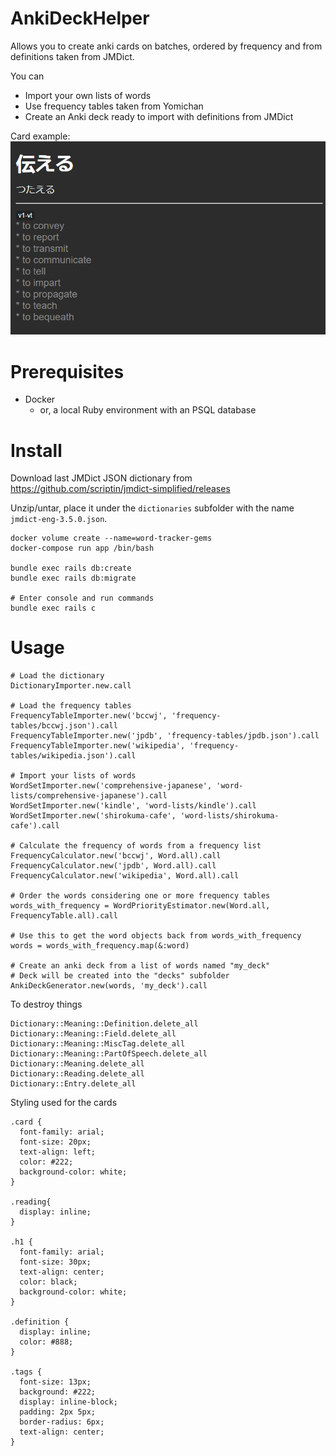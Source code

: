 # AnkiDeckHelper

Allows you to create anki cards on batches, ordered by frequency and from definitions taken from JMDict.

You can
* Import your own lists of words
* Use frequency tables taken from Yomichan
* Create an Anki deck ready to import with definitions from JMDict

Card example:
![Example card](./example_card.png)

# Prerequisites

* Docker
  * or, a local Ruby environment with an PSQL database

# Install

Download last JMDict JSON dictionary from
https://github.com/scriptin/jmdict-simplified/releases

Unzip/untar, place it under the `dictionaries` subfolder with the name `jmdict-eng-3.5.0.json`.

```
docker volume create --name=word-tracker-gems
docker-compose run app /bin/bash

bundle exec rails db:create
bundle exec rails db:migrate

# Enter console and run commands
bundle exec rails c
```

# Usage

```
# Load the dictionary
DictionaryImporter.new.call

# Load the frequency tables
FrequencyTableImporter.new('bccwj', 'frequency-tables/bccwj.json').call
FrequencyTableImporter.new('jpdb', 'frequency-tables/jpdb.json').call
FrequencyTableImporter.new('wikipedia', 'frequency-tables/wikipedia.json').call

# Import your lists of words
WordSetImporter.new('comprehensive-japanese', 'word-lists/comprehensive-japanese').call
WordSetImporter.new('kindle', 'word-lists/kindle').call
WordSetImporter.new('shirokuma-cafe', 'word-lists/shirokuma-cafe').call

# Calculate the frequency of words from a frequency list
FrequencyCalculator.new('bccwj', Word.all).call
FrequencyCalculator.new('jpdb', Word.all).call
FrequencyCalculator.new('wikipedia', Word.all).call

# Order the words considering one or more frequency tables
words_with_frequency = WordPriorityEstimator.new(Word.all, FrequencyTable.all).call

# Use this to get the word objects back from words_with_frequency
words = words_with_frequency.map(&:word)

# Create an anki deck from a list of words named "my_deck"
# Deck will be created into the "decks" subfolder
AnkiDeckGenerator.new(words, 'my_deck').call

```

To destroy things
```
Dictionary::Meaning::Definition.delete_all
Dictionary::Meaning::Field.delete_all
Dictionary::Meaning::MiscTag.delete_all
Dictionary::Meaning::PartOfSpeech.delete_all
Dictionary::Meaning.delete_all
Dictionary::Reading.delete_all
Dictionary::Entry.delete_all
```

Styling used for the cards
```
.card {
  font-family: arial;
  font-size: 20px;
  text-align: left;
  color: #222;
  background-color: white;
}

.reading{
  display: inline;
}

.h1 {
  font-family: arial;
  font-size: 30px;
  text-align: center;
  color: black;
  background-color: white;
}

.definition {
  display: inline;
  color: #888;
}

.tags {
  font-size: 13px;
  background: #222;
  display: inline-block;
  padding: 2px 5px;
  border-radius: 6px;
  text-align: center;
}
```
